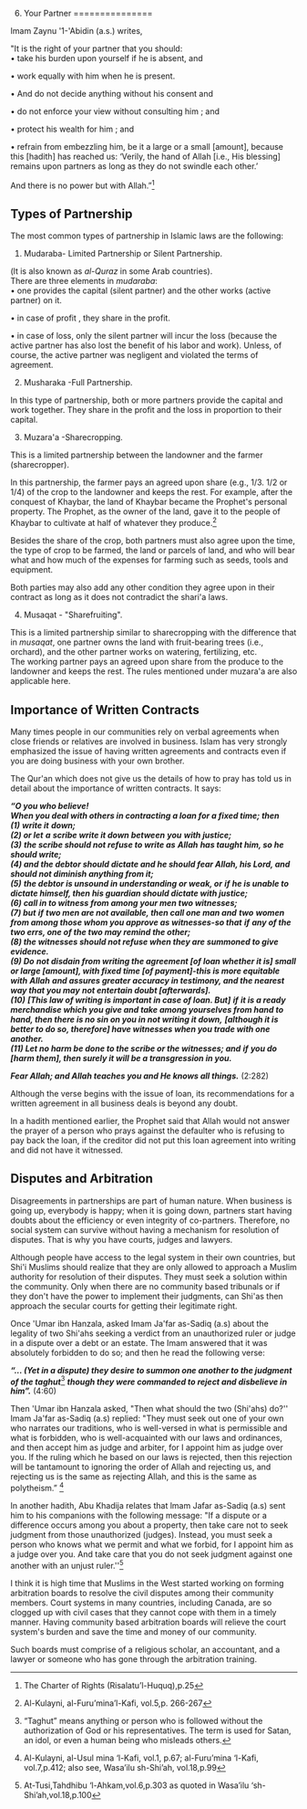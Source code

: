 6. Your Partner
===============

Imam Zaynu '1-'Abidin (a.s.) writes,

"It is the right of your partner that you should:  
 • take his burden upon yourself if he is absent, and

• work equally with him when he is present.

• And do not decide anything without his consent and

• do not enforce your view without consulting him ; and

• protect his wealth for him ; and

• refrain from embezzling him, be it a large or a small [amount],
because this [hadith] has reached us: ‘Verily, the hand of Allah [i.e.,
His blessing] remains upon partners as long as they do not swindle each
other.’

And there is no power but with Allah.”[^1]

Types of Partnership
--------------------

The most common types of partnership in Islamic laws are the following:

1. Mudaraba- Limited Partnership or Silent Partnership.

(lt is also known as *al-Quraz* in some Arab countries).  
 There are three elements in *mudaraba*:  
 • one provides the capital (silent partner) and the other works (active
partner) on it.

• in case of profit , they share in the profit.

• in case of loss, only the silent partner will incur the loss (because
the active partner has also lost the benefit of his labor and work).
Unless, of course, the active partner was negligent and violated the
terms of agreement.

2. Musharaka -Full Partnership.

In this type of partnership, both or more partners provide the capital
and work together. They share in the profit and the loss in proportion
to their capital.

3. Muzara'a -Sharecropping.

This is a limited partnership between the landowner and the farmer
(sharecropper).

In this partnership, the farmer pays an agreed upon share (e.g., 1/3.
1/2 or 1/4) of the crop to the landowner and keeps the rest. For
example, after the conquest of Khaybar, the land of Khaybar became the
Prophet's personal property. The Prophet, as the owner of the land, gave
it to the people of Khaybar to cultivate at half of whatever they
produce.[^2]

Besides the share of the crop, both partners must also agree upon the
time, the type of crop to be farmed, the land or parcels of land, and
who will bear what and how much of the expenses for farming such as
seeds, tools and equipment.

Both parties may also add any other condition they agree upon in their
contract as long as it does not contradict the shari'a laws.

4. Musaqat - "Sharefruiting".

This is a limited partnership similar to sharecropping with the
difference that in *musaqat*, one partner owns the land with
fruit-bearing trees (i.e., orchard), and the other partner works on
watering, fertilizing, etc.  
 The working partner pays an agreed upon share from the produce to the
landowner and keeps the rest. The rules mentioned under muzara'a are
also applicable here.

Importance of Written Contracts
-------------------------------

Many times people in our communities rely on verbal agreements when
close friends or relatives are involved in business. Islam has very
strongly emphasized the issue of having written agreements and contracts
even if you are doing business with your own brother.

The Qur'an which does not give us the details of how to pray has told us
in detail about the importance of written contracts. It says:

***“O you who believe!***  
***When you deal with others in contracting a loan for a fixed time;
then***  
***(1)*** ***write it*** ***down;***  
***(2) or let*** ***a*** ***scribe write it down between*** ***you***
***with justice;***  
***(3)*** ***the scribe should not refuse to write as*** ***Allah***
***has taught him, so he should write;***  
***(4) and the debtor should dictate and he should fear Allah, his Lord,
and should not diminish anything from it;***  
***(5)*** ***the debtor is unsound in understanding or weak, or***
***if*** ***he is unable to dictate himself, then his guardian should
dictate with justice;***  
***(6) call in to witness from among your men two witnesses;***  
***(7) but*** ***if*** ***two men are not available, then call one man
and*** ***two*** ***women from among those whom you approve as
witnesses-so that*** ***if*** ***any of the two errs, one of the two may
remind the other;***  
***(8) the witnesses should not refuse when they are summoned to give
evidence.***  
***(9) Do*** ***not disdain from writing the agreement [of loan whether
it is] small or large [amount], with fixed time [of payment]-this is
more equitable with*** ***Allah*** ***and assures greater accuracy in
testimony, and the nearest way that you may*** ***not entertain doubt
[afterwards].***  
***(10)*** ***[This law of writing is important in case of loan. But]***
***if*** ***it is a ready merchandise which you give and take among
yourselves from hand to hand, then there is no sin on you in not writing
it down,*** ***[although it is better to do so, therefore] have
witnesses when you trade with one another.***  
***(11) Let no harm be done to the scribe or the witnesses; and***
***if*** ***you do [harm them], then surely it will be a transgression
in you.***

***Fear Allah; and Allah teaches you and He knows all things.*** (2:282)

Although the verse begins with the issue of loan, its recommendations
for a written agreement in all business deals is beyond any doubt.

In a hadith mentioned earlier, the Prophet said that Allah would not
answer the prayer of a person who prays against the defaulter who is
refusing to pay back the loan, if the creditor did not put this loan
agreement into writing and did not have it witnessed.

Disputes and Arbitration
------------------------

Disagreements in partnerships are part of human nature. When business is
going up, everybody is happy; when it is going down, partners start
having doubts about the efficiency or even integrity of co-partners.
Therefore, no social system can survive without having a mechanism for
resolution of disputes. That is why you have courts, judges and lawyers.

Although people have access to the legal system in their own countries,
but Shi'i Muslims should realize that they are only allowed to approach
a Muslim authority for resolution of their disputes. They must seek a
solution within the community. Only when there are no community based
tribunals or if they don't have the power to implement their judgments,
can Shi'as then approach the secular courts for getting their legitimate
right.

Once 'Umar ibn Hanzala, asked Imam Ja'far as-Sadiq (a.s) about the
legality of two Shi'ahs seeking a verdict from an unauthorized ruler or
judge in a dispute over a debt or an estate. The Imam answered that it
was absolutely forbidden to do so; and then he read the following verse:

***“... (Yet in a dispute) they desire to summon one another to the
judgment of the taghut***[^3] ***though they were commanded to reject
and disbelieve in him”.*** (4:60)

Then 'Umar ibn Hanzala asked, "Then what should the two (Shi'ahs)
do?''  
 Imam Ja'far as-Sadiq (a.s) replied: "They must seek out one of your own
who narrates our traditions, who is well-versed in what is permissible
and what is forbidden, who is well-acquainted with our laws and
ordinances, and then accept him as judge and arbiter, for I appoint him
as judge over you. lf the ruling which he based on our laws is rejected,
then this rejection will be tantamount to ignoring the order of Allah
and rejecting us, and rejecting us is the same as rejecting Allah, and
this is the same as polytheism.” [^4]

In another hadith, Abu Khadija relates that lmam Jafar as-Sadiq (a.s)
sent him to his companions with the following message: "If a dispute or
a difference occurs among you about a property, then take care not to
seek judgment from those unauthorized (judges). Instead, you must seek a
person who knows what we permit and what we forbid, for I appoint him as
a judge over you. And take care that you do not seek judgment against
one another with an unjust ruler.''[^5]

I think it is high time that Muslims in the West started working on
forming arbitration boards to resolve the civil disputes among their
community members. Court systems in many countries, including Canada,
are so clogged up with civil cases that they cannot cope with them in a
timely manner. Having community based arbitration boards will relieve
the court system's burden and save the time and money of our community.

Such boards must comprise of a religious scholar, an accountant, and a
lawyer or someone who has gone through the arbitration training.

[^1]: The Charter of Rights (Risalatu’l-Huquq),p.25

[^2]: Al-Kulayni, al-Furu’mina’l-Kafi, vol.5,p. 266-267

[^3]: “Taghut” means anything or person who is followed without the
authorization of God or his representatives. The term is used for Satan,
an idol, or even a human being who misleads others.

[^4]: Al-Kulayni, al-Usul mina ‘l-Kafi, vol.1, p.67; al-Furu’mina
‘l-Kafi, vol.7,p.412; also see, Wasa’ilu sh-Shi’ah, vol.18,p.99

[^5]: At-Tusi,Tahdhibu ‘l-Ahkam,vol.6,p.303 as quoted in Wasa’ilu
‘sh-Shi’ah,vol.18,p.100


